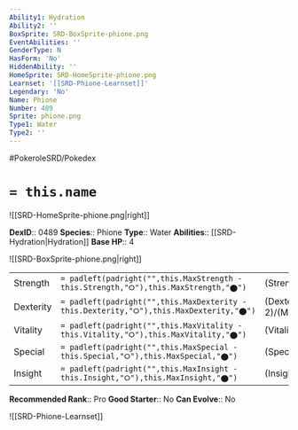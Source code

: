 ```yaml
---
Ability1: Hydration
Ability2: ''
BoxSprite: SRD-BoxSprite-phione.png
EventAbilities: ''
GenderType: N
HasForm: 'No'
HiddenAbility: ''
HomeSprite: SRD-HomeSprite-phione.png
Learnset: '[[SRD-Phione-Learnset]]'
Legendary: 'No'
Name: Phione
Number: 489
Sprite: phione.png
Type1: Water
Type2: ''
---
```


#PokeroleSRD/Pokedex

# `= this.name`

![[SRD-HomeSprite-phione.png|right]]

**DexID**:: 0489
**Species**:: Phione
**Type**:: Water
**Abilities**:: [[SRD-Hydration|Hydration]]
**Base HP**:: 4

![[SRD-BoxSprite-phione.png|right]]

|           |                                                                                        |                                          |
| --------- | -------------------------------------------------------------------------------------- | ---------------------------------------- |
| Strength  | `= padleft(padright("",this.MaxStrength - this.Strength,"⭘"),this.MaxStrength,"⬤")`    | (Strength::2)/(MaxStrength::5)   |
| Dexterity | `= padleft(padright("",this.MaxDexterity - this.Dexterity,"⭘"),this.MaxDexterity,"⬤")` | (Dexterity:: 2)/(MaxDexterity::5) |
| Vitality  | `= padleft(padright("",this.MaxVitality - this.Vitality,"⭘"),this.MaxVitality,"⬤")`    | (Vitality::2)/(MaxVitality::5)   |
| Special   | `= padleft(padright("",this.MaxSpecial - this.Special,"⭘"),this.MaxSpecial,"⬤")`       | (Special::2)/(MaxSpecial::5)     |
| Insight   | `= padleft(padright("",this.MaxInsight - this.Insight,"⭘"),this.MaxInsight,"⬤")`       | (Insight::2)/(MaxInsight::5)     |

**Recommended Rank**:: Pro
**Good Starter**:: No
**Can Evolve**:: No

![[SRD-Phione-Learnset]]